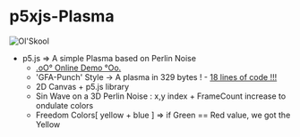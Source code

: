 # p5xjs-Plasma 

![Ol'Skool](https://github.com/CaptainFurax/p5xjs-plasma/blob/main/CPT2204030139-512x384.gif)

+ p5.js => A simple Plasma based on Perlin Noise
  + [.oO° Online Demo °Oo.](https://captainfurax.github.io/p5xjs-plasma/)
  + 'GFA-Punch' Style -> A plasma in 329 bytes ! - [18 lines of code !!! ](https://github.com/CaptainFurax/p5xjs-plasma/blob/main/sketch.js)
  + 2D Canvas + p5.js library
  + Sin Wave on a 3D Perlin Noise : x,y index + FrameCount increase to ondulate colors
  + Freedom Colors[ yellow + blue ] => if Green == Red value, we got the Yellow 

